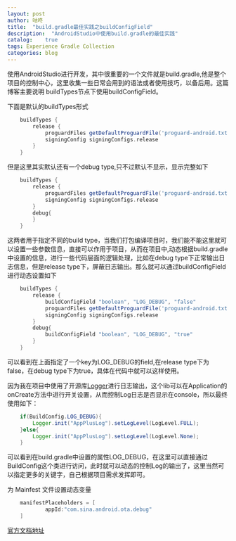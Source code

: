 ```yaml
---
layout: post
author: 咕咚
title:  "build.gradle最佳实践之buildConfigField"
description:  "AndroidStudio中使用build.gradle的最佳实践"
catalog:    true
tags: Experience Gradle Collection
categories: blog 
---
```

使用AndroidStudio进行开发，其中很重要的一个文件就是build.gradle,他是整个项目的控制中心，这里收集一些日常会用到的语法或者使用技巧，以备后用。这篇博客主要说明
buildTypes节点下使用buildConfigField。


下面是默认的buildTypes形式
```groovy
    buildTypes {
        release {
            proguardFiles getDefaultProguardFile('proguard-android.txt'), 'proguard-rules.pro'
            signingConfig signingConfigs.release
        }
    }
```
但是这里其实默认还有一个debug type,只不过默认不显示，显示完整如下
```groovy
    buildTypes {
        release {
            proguardFiles getDefaultProguardFile('proguard-android.txt'), 'proguard-rules.pro'
            signingConfig signingConfigs.release
        }
        debug{
        }
    }
```
这两者用于指定不同的build type，当我们打包编译项目时，我们能不能这里就可以设置一些参数信息，直接可以作用于项目，从而在项目中,动态根据build.gradle中设置的信息，进行一些代码层面的逻辑处理，比如在debug type下正常输出日志信息，但是release type下，屏蔽日志输出。那么就可以通过buildConfigField进行动态设置如下
```groovy
    buildTypes {
        release {
            buildConfigField "boolean", "LOG_DEBUG", "false"
            proguardFiles getDefaultProguardFile('proguard-android.txt'), 'proguard-rules.pro'
            signingConfig signingConfigs.release
        }
        debug{
            buildConfigField "boolean", "LOG_DEBUG", "true"
        }
    }
```
可以看到在上面指定了一个key为LOG_DEBUG的field,在release type下为false，在debug type下为true，具体在代码中就可以这样使用。


因为我在项目中使用了开源库[Logger](https://github.com/orhanobut/logger)进行日志输出，这个lib可以在Application的onCreate方法中进行开关设置，从而控制Log日志是否显示在console，所以最终使用如下：
```java
    if(BuildConfig.LOG_DEBUG){
        Logger.init("AppPlusLog").setLogLevel(LogLevel.FULL);
    }else{
        Logger.init("AppPlusLog").setLogLevel(LogLevel.None);
    }
```
可以看到在build.gradle中设置的属性LOG_DEBUG，在这里可以直接通过BuildConfig这个类进行访问，此时就可以动态的控制Log的输出了，这里当然可以指定更多的关键字，自己根据项目需求发挥即可。


为 Mainfest 文件设置动态变量
```groovy
    manifestPlaceholders = [
            appId:"com.sina.android.ota.debug"
    ]
```

[官方文档地址](https://developer.android.com/studio/build/manifest-build-variables.html)
